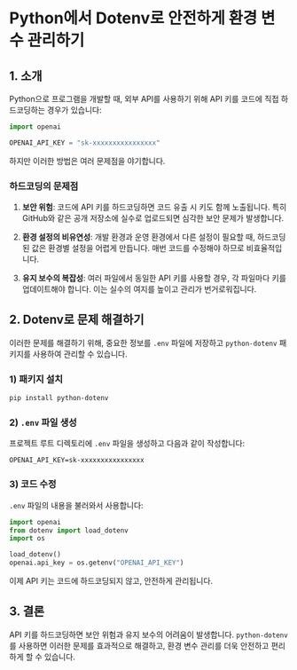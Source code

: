 # Python에서 Dotenv로 안전하게 환경 변수 관리하기

## 1. 소개

Python으로 프로그램을 개발할 때, 외부 API를 사용하기 위해 API 키를 코드에 직접 하드코딩하는 경우가 있습니다:

```python
import openai

OPENAI_API_KEY = "sk-xxxxxxxxxxxxxxxx"
```

하지만 이러한 방법은 여러 문제점을 야기합니다.

### 하드코딩의 문제점

1. **보안 위험**: 코드에 API 키를 하드코딩하면 코드 유출 시 키도 함께 노출됩니다. 특히 GitHub와 같은 공개 저장소에 실수로 업로드되면 심각한 보안 문제가 발생합니다.

2. **환경 설정의 비유연성**: 개발 환경과 운영 환경에서 다른 설정이 필요할 때, 하드코딩된 값은 환경별 설정을 어렵게 만듭니다. 매번 코드를 수정해야 하므로 비효율적입니다.

3. **유지 보수의 복잡성**: 여러 파일에서 동일한 API 키를 사용할 경우, 각 파일마다 키를 업데이트해야 합니다. 이는 실수의 여지를 높이고 관리가 번거로워집니다.

## 2. Dotenv로 문제 해결하기

이러한 문제를 해결하기 위해, 중요한 정보를 `.env` 파일에 저장하고 `python-dotenv` 패키지를 사용하여 관리할 수 있습니다.

### 1) 패키지 설치

```bash
pip install python-dotenv
```

### 2) `.env` 파일 생성

프로젝트 루트 디렉토리에 `.env` 파일을 생성하고 다음과 같이 작성합니다:

```env
OPENAI_API_KEY=sk-xxxxxxxxxxxxxxxx
```

### 3) 코드 수정

`.env` 파일의 내용을 불러와서 사용합니다:

```python
import openai
from dotenv import load_dotenv
import os

load_dotenv()
openai.api_key = os.getenv("OPENAI_API_KEY")
```

이제 API 키는 코드에 하드코딩되지 않고, 안전하게 관리됩니다.

## 3. 결론

API 키를 하드코딩하면 보안 위험과 유지 보수의 어려움이 발생합니다. `python-dotenv`를 사용하면 이러한 문제를 효과적으로 해결하고, 환경 변수 관리를 더욱 안전하고 편리하게 할 수 있습니다.
